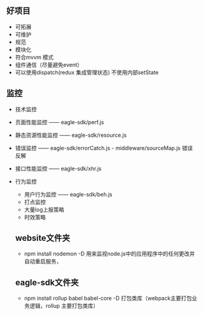 ## 好项目
- 可拓展
- 可维护
- 规范
- 模块化
- 符合mvvm 模式
- 组件通信（尽量避免event）
- 可以使用dispatch(redux 集成管理状态) 不使用内部setState


## 监控
- 技术监控
 - 页面性能监控        —— eagle-sdk/perf.js
 - 静态资源性能监控    —— eagle-sdk/resource.js
 - 错误监控            —— eagle-sdk/errorCatch.js    - middleware/sourceMap.js 错误反解
 - 接口性能监控        —— eagle-sdk/xhr.js


- 行为监控
  - 用户行为监控     —— eagle-sdk/beh.js
  - 打点监控
  - 大量log上报策略
  - 时效策略



  ## website文件夹
  - npm install nodemon -D   用来监视node.js中的应用程序中的任何更改并自动重启服务，



  ## eagle-sdk文件夹
  
  - npm install rollup babel babel-core -D   打包类库（webpack主要打包业务逻辑，rollup 主要打包类库） 


  
